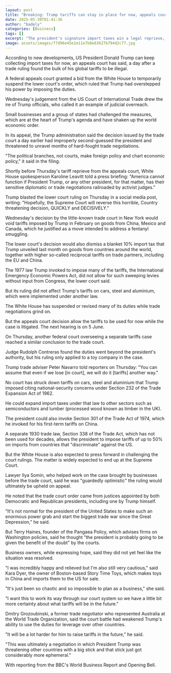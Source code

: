 ```yaml
---
layout: post
title: "Breaking: Trump tariffs can stay in place for now, appeals court rules"
date: 2025-05-30T01:41:36
author: "badely"
categories: [Business]
tags: []
excerpt: "The president's signature import taxes win a legal reprieve, as the White House rails against 'activist judges'."
image: assets/images/f7d96e45e1e11e7b8e63627b794d2c77.jpg
---
```


According to new developments, US President Donald Trump can keep collecting import taxes for now, an appeals court has said, a day after a trade ruling found the bulk of his global tariffs to be illegal.

A federal appeals court granted a bid from the White House to temporarily suspend the lower court's order, which ruled that Trump had overstepped his power by imposing the duties. 

Wednesday's judgement from the US Court of International Trade drew the ire of Trump officials, who called it an example of judicial overreach.

Small businesses and a group of states had challenged the measures, which are at the heart of Trump's agenda and have shaken up the world economic order.

In its appeal, the Trump administration said the decision issued by the trade court a day earlier had improperly second-guessed the president and threatened to unravel months of hard-fought trade negotiations.

"The political branches, not courts, make foreign policy and chart economic policy," it said in the filing. 

Shortly before Thursday's tariff reprieve from the appeals court, White House spokesperson Karoline Leavitt told a press briefing: "America cannot function if President Trump, or any other president, for that matter, has their sensitive diplomatic or trade negotiations railroaded by activist judges."

Trump blasted the lower court ruling on Thursday in a social media post, writing: "Hopefully, the Supreme Court will reverse this horrible, Country threatening decision, QUICKLY and DECISIVELY." 

Wednesday's decision by the little-known trade court in New York would void tariffs imposed by Trump in February on goods from China, Mexico and Canada, which he justified as a move intended to address a fentanyl smuggling. 

The lower court's decision would also dismiss a blanket 10% import tax that Trump unveiled last month on goods from countries around the world, together with higher so-called reciprocal tariffs on trade partners, including the EU and China.

The 1977 law Trump invoked to impose many of the tariffs, the International Emergency Economic Powers Act, did not allow for such sweeping levies without input from Congress, the lower court said.

But its ruling did not affect Trump's tariffs on cars, steel and aluminium, which were implemented under another law.

The White House has suspended or revised many of its duties while trade negotiations grind on. 

But the appeals court decision allow the tariffs to be used for now while the case is litigated. The next hearing is on 5 June.

On Thursday, another federal court overseeing a separate tariffs case reached a similar conclusion to the trade court.

Judge Rudolph Contreras found the duties went beyond the president's authority, but his ruling only applied to a toy company in the case.

Trump trade adviser Peter Navarro told reporters on Thursday: "You can assume that even if we lose [in court], we will do it [tariffs] another way."

No court has struck down tariffs on cars, steel and aluminium that Trump imposed citing national-security concerns under Section 232 of the Trade Expansion Act of 1962.

He could expand import taxes under that law to other sectors such as semiconductors and lumber (processed wood known as timber in the UK).

The president could also invoke Section 301 of the Trade Act of 1974, which he invoked for his first-term tariffs on China.

A separate 1930 trade law, Section 338 of the Trade Act, which has not been used for decades, allows the president to impose tariffs of up to 50% on imports from countries that "discriminate" against the US.

But the White House is also expected to press forward in challenging the court rulings. The matter is widely expected to end up at the Supreme Court.

Lawyer Ilya Somin, who helped work on the case brought by businesses before the trade court, said he was "guardedly optimistic" the ruling would ultimately be upheld on appeal.

He noted that the trade court order came from justices appointed by both Democratic and Republican presidents, including one by Trump himself. 

"It's not normal for the president of the United States to make such an enormous power grab and start the biggest trade war since the Great Depression," he said.

But Terry Haines, founder of the Pangaea Policy, which advises firms on Washington policies, said he thought "the president is probably going to be given the benefit of the doubt" by the courts.

Business owners, while expressing hope, said they did not yet feel like the situation was resolved. 

"I was incredibly happy and relieved but I'm also still very cautious," said Kara Dyer, the owner of Boston-based Story Time Toys, which makes toys in China and imports them to the US for sale.

"It's just been so chaotic and so impossible to plan as a business," she said. 

"I want this to work its way through our court system so we have a little bit more certainty about what tariffs will be in the future."

Dmitry Grozoubinski, a former trade negotiator who represented Australia at the World Trade Organization, said the court battle had weakened Trump's ability to use the duties for leverage over other countries.

"It will be a lot harder for him to raise tariffs in the future," he said. 

"This was ultimately a negotiation in which President Trump was threatening other countries with a big stick and that stick just got considerably more ephemeral."

With reporting from the BBC's World Business Report and Opening Bell.

